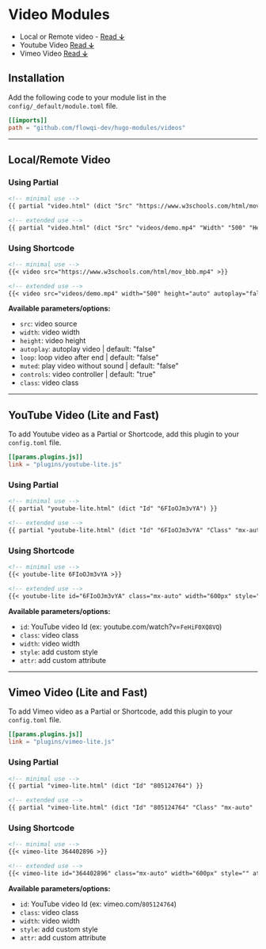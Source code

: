 # Video Modules

- Local or Remote video - [Read ↆ](https://github.com/flowqi-dev/hugo-modules/tree/master/videos#localremote-video)
- Youtube Video [Read ↆ](https://github.com/flowqi-dev/hugo-modules/tree/master/videos#youtube-video-lite-and-fast)
- Vimeo Video [Read ↆ](https://github.com/flowqi-dev/hugo-modules/tree/master/videos#vimeo-video-lite-and-fast)

## Installation

Add the following code to your module list in the `config/_default/module.toml` file.

```toml
[[imports]]
path = "github.com/flowqi-dev/hugo-modules/videos"
```

<hr>

## Local/Remote Video

### Using Partial

```md
<!-- minimal use -->
{{ partial "video.html" (dict "Src" "https://www.w3schools.com/html/mov_bbb.mp4") }}

<!-- extended use -->
{{ partial "video.html" (dict "Src" "videos/demo.mp4" "Width" "500" "Height" "auto" "Autoplay" "false" "Loop" "false" "Muted" "false" "Controls" "true" "Class" "ght-video") }}
```

### Using Shortcode

```md
<!-- minimal use -->
{{< video src="https://www.w3schools.com/html/mov_bbb.mp4" >}}

<!-- extended use -->
{{< video src="videos/demo.mp4" width="500" height="auto" autoplay="false" loop="false" muted="false" controls="true" class="" >}}
```

**Available parameters/options:**

- `src`: video source
- `width`: video width
- `height`: video height
- `autoplay`: autoplay video | default: "false"
- `loop`: loop video after end | default: "false"
- `muted`: play video without sound | default: "false"
- `controls`: video controller | default: "true"
- `class`: video class

<hr>

## YouTube Video (Lite and Fast)

To add Youtube video as a Partial or Shortcode, add this plugin to your `config.toml` file.

```toml
[[params.plugins.js]]
link = "plugins/youtube-lite.js"
```

### Using Partial

```md
<!-- minimal use -->
{{ partial "youtube-lite.html" (dict "Id" "6FIoOJm3vYA") }}

<!-- extended use -->
{{ partial "youtube-lite.html" (dict "Id" "6FIoOJm3vYA" "Class" "mx-auto"  "Width" "600px" "Style" "" "Attr" "") }}
```

### Using Shortcode

```md
<!-- minimal use -->
{{< youtube-lite 6FIoOJm3vYA >}}

<!-- extended use -->
{{< youtube-lite id="6FIoOJm3vYA" class="mx-auto" width="600px" style="" attr="" >}}
```

**Available parameters/options:**

- `id`: YouTube video Id (ex: youtube.com/watch?v=`FeHiF0XQ8VQ`)
- `class`: video class
- `width`: video width
- `style`: add custom style
- `attr`: add custom attribute

<hr>

## Vimeo Video (Lite and Fast)

To add Vimeo video as a Partial or Shortcode, add this plugin to your `config.toml` file.

```toml
[[params.plugins.js]]
link = "plugins/vimeo-lite.js"
```

### Using Partial

```md
<!-- minimal use -->
{{ partial "vimeo-lite.html" (dict "Id" "805124764") }}

<!-- extended use -->
{{ partial "vimeo-lite.html" (dict "Id" "805124764" "Class" "mx-auto"  "Width" "600px" "Style" "" "Attr" "") }}
```

### Using Shortcode

```md
<!-- minimal use -->
{{< vimeo-lite 364402896 >}}

<!-- extended use -->
{{< vimeo-lite id="364402896" class="mx-auto" width="600px" style="" attr="" >}}
```

**Available parameters/options:**

- `id`: YouTube video Id (ex: vimeo.com/`805124764`)
- `class`: video class
- `width`: video width
- `style`: add custom style
- `attr`: add custom attribute
